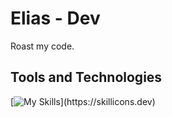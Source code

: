 
# Elias - Dev

Roast my code. 

## Tools and Technologies

[![My Skills](https://skillicons.dev/icons?i=js,html,css,sass,angular,react,aws,mongodb,azure,bootstrap,docker,figma,git,vscode,)](https://skillicons.dev)
<!--
**EliasTM1/EliasTM1** is a ✨ _special_ ✨ repository because its `README.md` (this file) appears on your GitHub profile.

Here are some ideas to get you started:

- 🔭 I’m currently working on ...
- 🌱 I’m currently learning ...
- 👯 I’m looking to collaborate on ...
- 🤔 I’m looking for help with ...
- 💬 Ask me about ...
- 📫 How to reach me: ...
- 😄 Pronouns: ...
- ⚡ Fun fact: ...
-->
